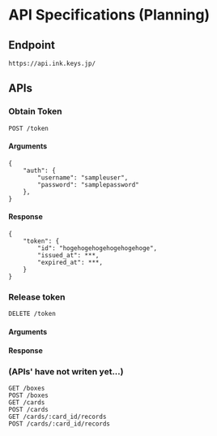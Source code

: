 
# API Specifications (Planning)

## Endpoint

    https://api.ink.keys.jp/

## APIs

### Obtain Token

~~~
POST /token
~~~

#### Arguments

~~~
{
    "auth": {
        "username": "sampleuser",
        "password": "samplepassword"
    },
}
~~~

#### Response

~~~
{
    "token": {
        "id": "hogehogehogehogehogehoge",
        "issued_at": ***,
        "expired_at": ***,
    }
}

~~~


### Release token

~~~
DELETE /token
~~~

#### Arguments

#### Response


### (APIs' have not writen yet...)

~~~
GET /boxes
POST /boxes
GET /cards
POST /cards
GET /cards/:card_id/records
POST /cards/:card_id/records
~~~
